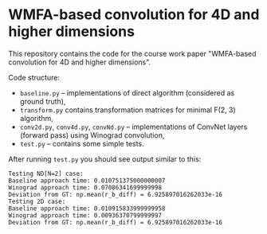 # WMFA-based convolution for 4D and higher dimensions

This repository contains the code for the course work paper "WMFA-based convolution for 4D and higher dimensions".

Code structure:
- `baseline.py` – implementations of direct algorithm (considered as ground truth),
- `transform.py` contains transformation matrices for minimal F(2, 3) algorithm,
- `conv2d.py`, `conv4d.py`, `convNd.py` – implementations of ConvNet layers (forward pass) using Winograd convolution, 
- `test.py` – contains some simple tests.

After running `test.py` you should see output similar to this:

```
Testing ND[N=2] case:
Baseline approach time: 0.010751375000000007
Winograd approach time: 0.07086341699999998
Deviation from GT: np.mean(r_b_diff) = 6.925897016262033e-16
Testing 2D case:
Baseline approach time: 0.010915833999999958
Winograd approach time: 0.00936370799999997
Deviation from GT: np.mean(r_b_diff) = 6.925897016262033e-16
```